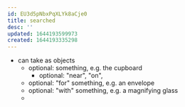 ```yaml
---
id: EU3d5pNbxPqXLYk8aCje0
title: searched
desc: ''
updated: 1644193599973
created: 1644193335298
---
```



- can take as objects
  - optional: something, e.g. the cupboard
    - optional: "near", "on", 
  - optional: "for" something, e.g. an envelope
  - optional: "with" something, e.g. a magnifying glass
  - 